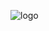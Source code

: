 ![logo](/images/book.png)

<h1 id="typing-title"></h1> <blockquote id="typing-quote"></blockquote> <div id="cover-links-and-button" style="display: none;"> <ul>
    <li><a href="/Me/">个人简介</a></li>
    <li><a href="/StudyNotes/">学习笔记</a></li>
  </ul>
  <p><a href="/README.md">开始使用 Let Go</a></p>
</div>